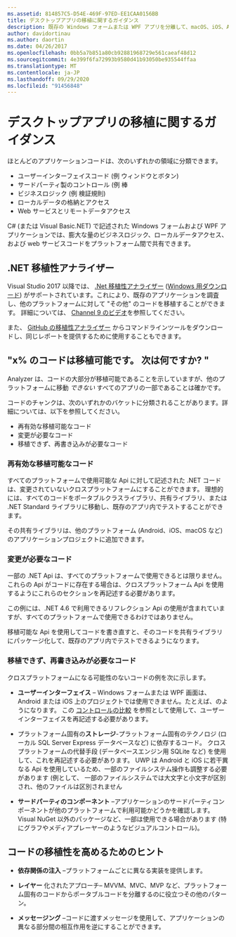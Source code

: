 ```yaml
---
ms.assetid: 814857C5-D54E-469F-97ED-EE1CAA0156BB
title: デスクトップアプリの移植に関するガイダンス
description: 既存の Windows フォームまたは WPF アプリを分離して、macOS、iOS、Android、UWP/Windows 10 で実行するクロスプラットフォームアプリを作成する方法について簡単に説明します。
author: davidortinau
ms.author: daortin
ms.date: 04/26/2017
ms.openlocfilehash: 0bb5a7b851a80cb92881968729e561caeaf48d12
ms.sourcegitcommit: 4e399f6fa72993b9580d41b93050be935544ffaa
ms.translationtype: MT
ms.contentlocale: ja-JP
ms.lasthandoff: 09/29/2020
ms.locfileid: "91456848"
---
```

# <a name="desktop-app-porting-guidance"></a>デスクトップアプリの移植に関するガイダンス

ほとんどのアプリケーションコードは、次のいずれかの領域に分類できます。

- ユーザーインターフェイスコード (例 ウィンドウとボタン)
- サードパーティ製のコントロール (例 棒
- ビジネスロジック (例 検証規則)
- ローカルデータの格納とアクセス
- Web サービスとリモートデータアクセス

C# (または Visual Basic.NET) で記述された Windows フォームおよび WPF アプリケーションでは、膨大な量のビジネスロジック、ローカルデータアクセス、および web サービスコードをプラットフォーム間で共有できます。

## <a name="net-portability-analyzer"></a>.NET 移植性アナライザー

Visual Studio 2017 以降では、 [.Net 移植性アナライザー](/dotnet/articles/standard/portability-analyzer) ([Windows 用ダウンロード](https://marketplace.visualstudio.com/items?itemName=ConnieYau.NETPortabilityAnalyzer)) がサポートされています。これにより、既存のアプリケーションを調査し、他のプラットフォームに対して "その他" のコードを移植することができます。 詳細については、 [Channel 9 のビデオ](https://channel9.msdn.com/Blogs/Seth-Juarez/A-Brief-Look-at-the-NET-Portability-Analyzer)を参照してください。

また、 [GitHub の移植性アナライザー](https://github.com/Microsoft/dotnet-apiport) からコマンドラインツールをダウンロードし、同じレポートを提供するために使用することもできます。

## <a name="x-of-my-code-is-portable-what-next"></a>"x% のコードは移植可能です。 次は何ですか? "

Analyzer は、コードの大部分が移植可能であることを示していますが、他のプラットフォームに移動 _できない_ すべてのアプリの一部であることは確かです。

コードのチャンクは、次のいずれかのバケットに分類されることがあります。詳細については、以下を参照してください。

- 再有効な移植可能なコード
- 変更が必要なコード
- 移植できず、再書き込みが必要なコード

### <a name="re-useable-portable-code"></a>再有効な移植可能なコード

すべてのプラットフォームで使用可能な Api に対して記述された .NET コードは、変更されていないクロスプラットフォームにすることができます。 理想的には、すべてのコードをポータブルクラスライブラリ、共有ライブラリ、または .NET Standard ライブラリに移動し、既存のアプリ内でテストすることができます。

その共有ライブラリは、他のプラットフォーム (Android、iOS、macOS など) のアプリケーションプロジェクトに追加できます。

### <a name="code-that-requires-changes"></a>変更が必要なコード

一部の .NET Api は、すべてのプラットフォームで使用できるとは限りません。 これらの Api がコードに存在する場合は、クロスプラットフォーム Api を使用するようにこれらのセクションを再記述する必要があります。

この例には、.NET 4.6 で利用できるリフレクション Api の使用が含まれていますが、すべてのプラットフォームで使用できるわけではありません。

移植可能な Api を使用してコードを書き直すと、そのコードを共有ライブラリにパッケージ化して、既存のアプリ内でテストできるようになります。

### <a name="code-that-isnt-portable-and-requires-a-re-write"></a>移植できず、再書き込みが必要なコード

クロスプラットフォームになる可能性のないコードの例を次に示します。

- **ユーザーインターフェイス** – Windows フォームまたは WPF 画面は、Android または iOS 上のプロジェクトでは使用できません。たとえば、のようになります。 この [コントロールの比較](~/cross-platform/desktop/controls/index.md) を参照として使用して、ユーザーインターフェイスを再記述する必要があります。

- プラットフォーム固有の**ストレージ**-プラットフォーム固有のテクノロジ (ローカル SQL Server Express データベースなど) に依存するコード。 クロスプラットフォームの代替手段 (データベースエンジン用 SQLite など) を使用して、これを再記述する必要があります。
UWP は Android と iOS に若干異なる Api を使用しているため、一部のファイルシステム操作も調整する必要があります (例として、 一部のファイルシステムでは大文字と小文字が区別され、他のファイルは区別されません

- **サードパーティのコンポーネント** –アプリケーションのサードパーティコンポーネントが他のプラットフォームで利用可能かどうかを確認します。 Visual NuGet 以外のパッケージなど、一部は使用できる場合があります (特にグラフやメディアプレーヤーのようなビジュアルコントロール)。

## <a name="tips-for-making-code-portable"></a>コードの移植性を高めるためのヒント

- **依存関係の注入** –プラットフォームごとに異なる実装を提供します。

- **レイヤー** 化されたアプローチ– MVVM、MVC、MVP など、プラットフォーム固有のコードからポータブルコードを分離するのに役立つその他のパターン。

- **メッセージング** –コードに渡すメッセージを使用して、アプリケーションの異なる部分間の相互作用を逆にすることができます。